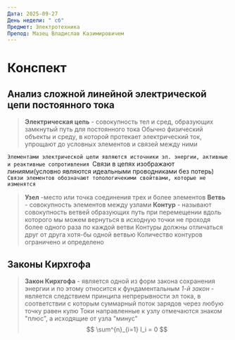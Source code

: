 ```yaml
---
Дата: 2025-09-27
День недели: " сб"
Предмет: Электротехника
Препод: Мазец Владислав Казимировичем
---
```

# Конспект

## Анализ сложной линейной электрической цепи постоянного тока

>**Электрическая цепь** - совокупность тел и сред, образующих замкнутый путь для постоянного тока
>Обычно физический объекты и среду, в которой протекает электрический ток, упрощают до условных элементов и связей между ними 

`Элементами электрической цепи являются источники эл. энергии, активные и реактивные сопротивления
`Связи в цепях изображают линиями(условно являются идеальными проводниками без потерь)
`Связи элементов обозначают топологичекими свойтвами, которые не изменятся`

>**Узел** -место или точка соединения трех и более элементов
>**Ветвь** - совокупность элементов между узлами
>**Контур** - называют совокупность ветвей образующих путь при перемещении вдоль которого мы можем вернуться в исходную точки не проходя более одного раза по каждой ветви
>	Контуры должны отличаться друг от  друга хотя-бы одной ветвью
>	Количество контуров ограничено и определено


## Законы Кирхгофа

> **Закон Кирхгофа** - является одной из форм закона сохранения энергии и по этому относится к фундаментальным
> *1-й закон* - является следствием принципа непрерывности эл тока, в соответствии с которым суммарный поток зарядов через любую точку равен кулю
>	Токи направленные к узлу отмечаются знаком "плюс", а исходящие от узла "минус"
$$
\sum^{n}_{i=1} I_i = 0
$$



